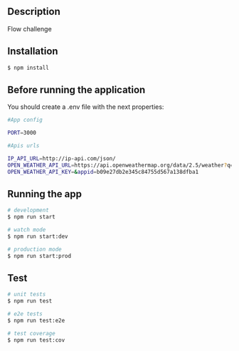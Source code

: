 
## Description

Flow challenge 

## Installation

```bash
$ npm install
```
## Before running the application

You should create a .env file with the next properties: 

```bash
#App config

PORT=3000

#Apis urls

IP_API_URL=http://ip-api.com/json/
OPEN_WEATHER_API_URL=https://api.openweathermap.org/data/2.5/weather?q=
OPEN_WEATHER_API_KEY=&appid=b09e27db2e345c84755d567a138dfba1
```

## Running the app

```bash
# development
$ npm run start

# watch mode
$ npm run start:dev

# production mode
$ npm run start:prod
```

## Test

```bash
# unit tests
$ npm run test

# e2e tests
$ npm run test:e2e

# test coverage
$ npm run test:cov
```

